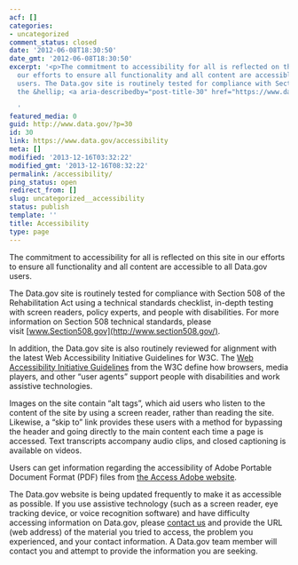 ```yaml
---
acf: []
categories:
- uncategorized
comment_status: closed
date: '2012-06-08T18:30:50'
date_gmt: '2012-06-08T18:30:50'
excerpt: '<p>The commitment to accessibility for all is reflected on this site in
  our efforts to ensure all functionality and all content are accessible to all Data.gov
  users. The Data.gov site is routinely tested for compliance with Section 508 of
  the &hellip; <a aria-describedby="post-title-30" href="https://www.data.gov/accessibility">Continued</a></p>

  '
featured_media: 0
guid: http://www.data.gov/?p=30
id: 30
link: https://www.data.gov/accessibility
meta: []
modified: '2013-12-16T03:32:22'
modified_gmt: '2013-12-16T08:32:22'
permalink: /accessibility/
ping_status: open
redirect_from: []
slug: uncategorized__accessibility
status: publish
template: ''
title: Accessibility
type: page
---
```

The commitment to accessibility for all is reflected on this site in our efforts to ensure all functionality and all content are accessible to all Data.gov users.


The Data.gov site is routinely tested for compliance with Section 508 of the Rehabilitation Act using a technical standards checklist, in-depth testing with screen readers, policy experts, and people with disabilities. For more information on Section 508 technical standards, please visit [www.Section508.gov](http://www.section508.gov/).


In addition, the Data.gov site is also routinely reviewed for alignment with the latest Web Accessibility Initiative Guidelines for W3C. The [Web Accessibility Initiative Guidelines](http://www.W3.org/WAI/) from the W3C define how browsers, media players, and other “user agents” support people with disabilities and work assistive technologies.


Images on the site contain “alt tags”, which aid users who listen to the content of the site by using a screen reader, rather than reading the site. Likewise, a “skip to” link provides these users with a method for bypassing the header and going directly to the main content each time a page is accessed. Text transcripts accompany audio clips, and closed captioning is available on videos.


Users can get information regarding the accessibility of Adobe Portable Document Format (PDF) files from [the Access Adobe website](http://www.adobe.com/accessibility/).


The Data.gov website is being updated frequently to make it as accessible as possible. If you use assistive technology (such as a screen reader, eye tracking device, or voice recognition software) and have difficulty accessing information on Data.gov, please [contact us](/contact-us) and provide the URL (web address) of the material you tried to access, the problem you experienced, and your contact information. A Data.gov team member will contact you and attempt to provide the information you are seeking.


